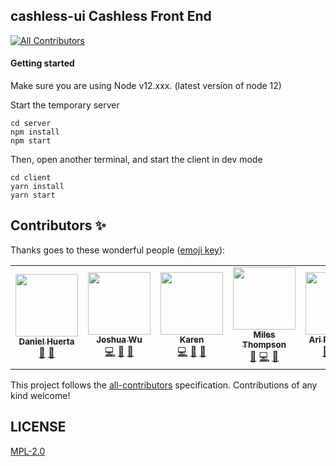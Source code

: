 ## cashless-ui Cashless Front End
<!-- ALL-CONTRIBUTORS-BADGE:START - Do not remove or modify this section -->
[![All Contributors](https://img.shields.io/badge/all_contributors-7-orange.svg?style=flat-square)](#contributors-)
<!-- ALL-CONTRIBUTORS-BADGE:END -->

#### Getting started

Make sure you are using Node v12.xxx. (latest version of node 12)

Start the temporary server

```
cd server
npm install
npm start
```

Then, open another terminal, and start the client in dev mode

```
cd client
yarn install
yarn start
```


## Contributors ✨

Thanks goes to these wonderful people ([emoji key](https://allcontributors.org/docs/en/emoji-key)):
<!-- ALL-CONTRIBUTORS-LIST:START - Do not remove or modify this section -->
<!-- prettier-ignore-start -->
<!-- markdownlint-disable -->
<table>
  <tr>
    <td align="center"><a href="https://www.linkedin.com/in/daniel-huerta-34868631/"><img src="https://avatars.githubusercontent.com/u/53913596?v=4?s=100" width="100px;" alt=""/><br /><sub><b>Daniel Huerta</b></sub></a><br /><a href="#ideas-DAHuerta" title="Ideas, Planning, & Feedback">🤔</a> <a href="#projectManagement-DAHuerta" title="Project Management">📆</a></td>
    <td align="center"><a href="https://github.com/jwu910"><img src="https://avatars.githubusercontent.com/u/12107969?v=4?s=100" width="100px;" alt=""/><br /><sub><b>Joshua Wu</b></sub></a><br /><a href="https://github.com/CashlessSociety/cashless-ui/commits?author=jwu910" title="Code">💻</a> <a href="https://github.com/CashlessSociety/cashless-ui/pulls?q=is%3Apr+reviewed-by%3Ajwu910" title="Reviewed Pull Requests">👀</a> <a href="https://github.com/CashlessSociety/cashless-ui/commits?author=jwu910" title="Documentation">📖</a></td>
    <td align="center"><a href="https://github.com/karenkun"><img src="https://avatars.githubusercontent.com/u/2974103?v=4?s=100" width="100px;" alt=""/><br /><sub><b>Karen</b></sub></a><br /><a href="https://github.com/CashlessSociety/cashless-ui/commits?author=karenkun" title="Code">💻</a> <a href="#design-karenkun" title="Design">🎨</a> <a href="#ideas-karenkun" title="Ideas, Planning, & Feedback">🤔</a></td>
    <td align="center"><a href="http://goodbright.nz/"><img src="https://avatars.githubusercontent.com/u/166867?v=4?s=100" width="100px;" alt=""/><br /><sub><b>Miles Thompson</b></sub></a><br /><a href="#ideas-utunga" title="Ideas, Planning, & Feedback">🤔</a> <a href="https://github.com/CashlessSociety/cashless-ui/commits?author=utunga" title="Code">💻</a> <a href="#business-utunga" title="Business development">💼</a></td>
    <td align="center"><a href="https://github.com/superarius"><img src="https://avatars.githubusercontent.com/u/27920584?v=4?s=100" width="100px;" alt=""/><br /><sub><b>Ari Rodriguez</b></sub></a><br /><a href="#ideas-superarius" title="Ideas, Planning, & Feedback">🤔</a> <a href="https://github.com/CashlessSociety/cashless-ui/commits?author=superarius" title="Code">💻</a> <a href="#business-superarius" title="Business development">💼</a></td>
    <td align="center"><a href="https://github.com/sarah-arrrgh"><img src="https://avatars.githubusercontent.com/u/12442114?v=4?s=100" width="100px;" alt=""/><br /><sub><b>Sarah Rogers</b></sub></a><br /><a href="https://github.com/CashlessSociety/cashless-ui/commits?author=sarah-arrrgh" title="Code">💻</a></td>
    <td align="center"><a href="http://luandro.com"><img src="https://avatars.githubusercontent.com/u/693728?v=4?s=100" width="100px;" alt=""/><br /><sub><b>luandro</b></sub></a><br /><a href="https://github.com/CashlessSociety/cashless-ui/commits?author=luandro" title="Code">💻</a></td>
  </tr>
</table>

<!-- markdownlint-restore -->
<!-- prettier-ignore-end -->

<!-- ALL-CONTRIBUTORS-LIST:END -->


This project follows the [all-contributors](https://github.com/all-contributors/all-contributors) specification. Contributions of any kind welcome!

## LICENSE

[MPL-2.0](LICENSE)
